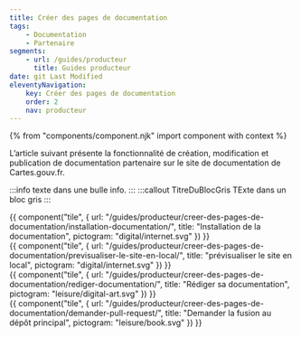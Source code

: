 ```yaml
---
title: Créer des pages de documentation
tags:
    - Documentation
    - Partenaire
segments:
    - url: /guides/producteur
      title: Guides producteur
date: git Last Modified
eleventyNavigation:
    key: Créer des pages de documentation
    order: 2
    nav: producteur
---
```


{% from "components/component.njk" import component with context %}

L’article suivant présente la fonctionnalité de création, modification et publication de documentation partenaire sur le site de documentation de Cartes.gouv.fr.

:::info
texte dans une bulle info.
:::
:::callout TitreDuBlocGris
TExte dans un bloc gris
:::

<div class="fr-grid-row fr-grid-row--gutters">

<div class="fr-col-md-4">
{{ component("tile", {
    url: "/guides/producteur/creer-des-pages-de-documentation/installation-documentation/",
    title: "Installation de la documentation",
    pictogram: "digital/internet.svg"
}) }}
</div>

<div class="fr-col-md-4">
{{ component("tile", {
    url: "/guides/producteur/creer-des-pages-de-documentation/previsualiser-le-site-en-local/",
    title: "prévisualiser le site en local",
    pictogram: "digital/internet.svg"
}) }}
</div>

<div class="fr-col-md-4">
{{ component("tile", {
    url: "/guides/producteur/creer-des-pages-de-documentation/rediger-documentation/",
    title: "Rédiger sa documentation",
    pictogram: "leisure/digital-art.svg"
}) }}
</div>

<div class="fr-col-md-4">
{{ component("tile", {
    url: "/guides/producteur/creer-des-pages-de-documentation/demander-pull-request/",
    title: "Demander la fusion au dépôt principal",
    pictogram: "leisure/book.svg"
}) }}
</div>

</div>
